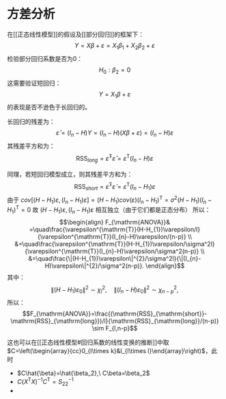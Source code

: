 # 方差分析

在[[正态线性模型]]的假设及[[部分回归]]的框架下：
$$Y=X\beta+\varepsilon=X_1\beta_1+X_2\beta_2+\varepsilon$$
检验部分回归系数是否为0：
$$ H_0: \beta_2=0 $$
这需要验证短回归：
$$ Y=X_1\beta+\varepsilon $$
的表现是否不逊色于长回归的。

长回归的残差为：
$$\hat{\varepsilon}=(I_{n}-H)Y=(I_{n}-H)(X\beta+\varepsilon)=(I_n-H)\varepsilon$$
其残差平方和为：
$$ \mathrm{RSS}_{long}=\hat{\varepsilon}^\mathsf{T}\hat{\varepsilon}=\varepsilon^\mathsf{T}(I_n-H)\varepsilon $$

同理，若短回归模型成立，则其残差平方和为：
$$ \mathrm{RSS}_{short}=\tilde{\varepsilon}^\mathsf{T}\tilde{\varepsilon}=\varepsilon^\mathsf{T}(I_n-H_1)\varepsilon $$
由于 
$cov\left[ (H-H_1)\varepsilon, (I_n-H_1)\varepsilon\right]=(H-H_1)cov(\varepsilon)(I_n-H_1)^\mathsf{T}=\sigma^2(H-H_1)(I_n-H_1)^\mathsf{T}=0$
故 $(H-H_1)\varepsilon, (I_n-H_1)\varepsilon$ 相互独立（由于它们都是正态分布）
所以：
$$\begin{align}
F_{\mathrm{ANOVA}}& =\quad\frac{\varepsilon^{\mathrm{T}}(H-H_{1})\varepsilon/l}{\varepsilon^{\mathrm{T}}(I_{n}-H)\varepsilon/(n-p)} \\
&=\quad\frac{\varepsilon^{\mathrm{T}}(H-H_{1})\varepsilon/\sigma^2l}{\varepsilon^{\mathrm{T}}(I_{n}-H)\varepsilon/\sigma^2(n-p)} \\
&=\quad\frac{\|(H-H_{1})\varepsilon\|^{2}/\sigma^2l}{\|(I_{n}-H)\varepsilon\|^{2}/\sigma^2(n-p)}.
\end{align}$$
其中：
$$\|(H-H_1)\varepsilon_0\|^2\sim\chi_l^2,\quad\|(I_n-H)\varepsilon_0\|^2\sim\chi_{n-p}^2,$$
所以：
$$F_{\mathrm{ANOVA}}=\frac{(\mathrm{RSS}_{\mathrm{short}}-\mathrm{RSS}_{\mathrm{long}})/l}{\mathrm{RSS}_{\mathrm{long}}/(n-p)} \sim F_{l,n-p}$$

这也可以在[[正态线性模型#回归系数的线性变换的推断]]中取 $C=\left(\begin{array}{cc}0_{l\times k}&I_{l\times l}\end{array}\right)$，此时
+ $C\hat{\beta}=\hat{\beta_2},\ C\beta=\beta_2$
+ $C(X^\mathrm{T}X)^{-1}C^\mathrm{T}=S_{22}^{-1}$
+ 